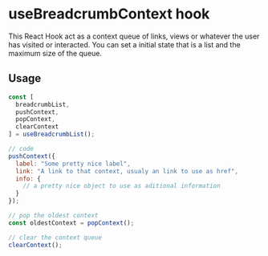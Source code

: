 # useBreadcrumbContext hook

This React Hook act as a context queue of links, views or whatever the user has visited or interacted. You can set a initial state that is a list and the maximum size of the queue.

## Usage

```js
const [
  breadcrumbList,
  pushContext,
  popContext,
  clearContext
] = useBreadcrumbList();

// code
pushContext({
  label: "Some pretty nice label",
  link: "A link to that context, usualy an link to use as href",
  info: {
    // a pretty nice object to use as aditional information
  }
});

// pop the oldest context
const oldestContext = popContext();

// clear the context queue
clearContext();
```
